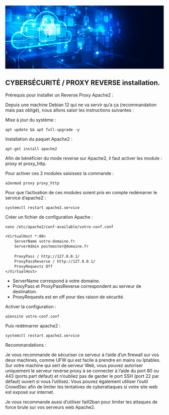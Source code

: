 ![Debian_logo-01](./images/Cloud-et-securite.png)

## CYBERSÉCURITÉ / PROXY REVERSE installation.

Prérequis pour installer un Reverse Proxy Apache2 :

Depuis une machine Debian 12 qui ne va servir qu’a ça (recommandation mais pas obligé), nous allons saisir les instructions suivantes :

Mise à jour du système :
```
apt update && apt full-upgrade -y
```
Installation du paquet Apache2 :
```
apt-get install apache2
```
Afin de bénéficier du mode reverse sur Apache2, il faut activer les module : proxy et proxy_http.

Pour activer ces 2 modules saisissez la commande :
```
a2enmod proxy proxy_http
```
Pour que l’activation de ces modules soient pris en compte redémarrer le service d’apache2 :
```
systemctl restart apache2.service
```
Créer un fichier de configuration Apache :
```
nano /etc/apache2/conf-available/votre-conf.conf
```
```
<VirtualHost *:80>
    ServerName votre-domaine.fr
    ServerAdmin postmaster@domaine.fr
 
    ProxyPass / http://127.0.0.1/
    ProxyPassReverse / http://127.0.0.1/
    ProxyRequests Off
</VirtualHost>
```
- ServerName correspond à votre domaine.
- ProxyPass et ProxyPassReverse correspondent au serveur de destination.
- ProxyRequests est en off pour des raison de sécurité.

Activer la configuration :
```
a2ensite votre-conf.conf
```
Puis redémarrer apache2 :
```
systemctl restart apache2.service
````
Recommandations :

Je vous recommande de sécuriser ce serveur à l’aide d’un firewall sur vos deux machines, comme UFW qui est facile à prendre en mains ou Iptables. Sur votre machine qui sert de serveur Web, vous pouvez autoriser uniquement le serveur reverse proxy à se connecter à l’aide du port 80 ou 443 (ports part défaut) et n’oubliez pas de garder le port SSH (port 22 par défaut) ouvert si vous l’utilisez. Vous pouvez également utiliser l’outil CrowdSec afin de limiter les tentatives de cyberattaques si votre site web est exposé sur internet.

Je vous recommande aussi d’utiliser faill2ban pour limiter les attaques de force brute sur vos serveurs web Apache2.
